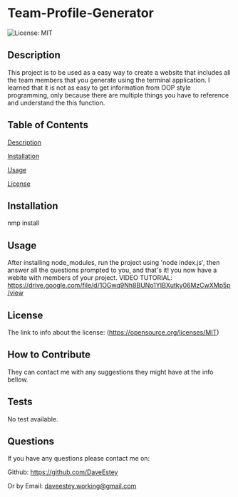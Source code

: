  # Team-Profile-Generator 

![License: MIT](https://img.shields.io/badge/License-MIT-blue.svg)
  
  ## Description
  
  This project is to be used as a easy way to create a website that includes all the team members that you generate using the terminal application. I learned that it is not as easy to get information from OOP style programming, only because there are multiple things you have to reference and understand the this function.
  
  ## Table of Contents
  
  [Description](https://github.com/DaveEstey/Team-Profile-Generator#description) 

  [Installation](https://github.com/DaveEstey/Team-Profile-Generator#installation) 

  [Usage](https://github.com/DaveEstey/Team-Profile-Generator#usage) 

  [License](https://github.com/DaveEstey/Team-Profile-Generator#license) 

  ## Installation
  
  nmp install
  
  ## Usage
 
  After installing node_modules, run the project using 'node index.js', then answer all the questions prompted to you, and that's it! you now have a webite with members of your project. VIDEO TUTORIAL: https://drive.google.com/file/d/1OGwq9Nh8BUNo1YIBXutky06MzCwXMp5p/view

  ## License
  
  The link to info about the license: (https://opensource.org/licenses/MIT)

  ## How to Contribute
  
  They can contact me with any suggestions they might have at the info bellow.

  ## Tests
  
  No test available.

  ## Questions
  
  If you have any questions please contact me on: 

  Github: https://github.com/DaveEstey 

  Or by Email: daveestey.working@gmail.com
